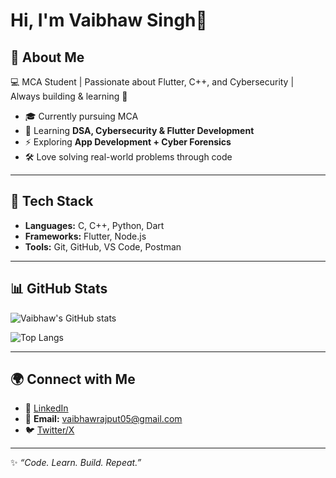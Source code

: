 # Hi, I'm Vaibhaw Singh👋  

## 🚀 About Me
💻 MCA Student | Passionate about Flutter, C++, and Cybersecurity | Always building & learning 🚀  

- 🎓 Currently pursuing MCA  
- 🌱 Learning **DSA, Cybersecurity & Flutter Development**  
- ⚡ Exploring **App Development + Cyber Forensics**  
- 🛠️ Love solving real-world problems through code  

---

## 🔧 Tech Stack
- **Languages:** C, C++, Python, Dart  
- **Frameworks:** Flutter, Node.js  
- **Tools:** Git, GitHub, VS Code, Postman  

---

## 📊 GitHub Stats
![Vaibhaw's GitHub stats](https://github-readme-stats.vercel.app/api?username=Vaibhaw2003&show_icons=true&theme=radical)  

![Top Langs](https://github-readme-stats.vercel.app/api/top-langs/?username=Vaibhaw2003&layout=compact&theme=radical)  

---

## 🌍 Connect with Me
- 💼 [LinkedIn](https://linkedin.com/in/your-link)  
- 📧 **Email:** vaibhawrajput05@gmail.com  
- 🐦 [Twitter/X](https://x.com/your-link)  

---
✨ _“Code. Learn. Build. Repeat.”_  
